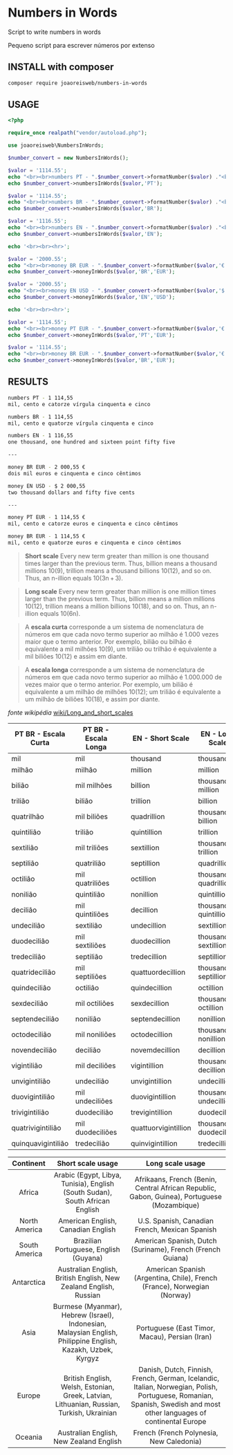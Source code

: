 # Numbers in Words
Script to write numbers in words

Pequeno script para escrever números por extenso

## INSTALL with composer
```bash
composer require joaoreisweb/numbers-in-words
```

## USAGE
```php
<?php

require_once realpath("vendor/autoload.php");

use joaoreisweb\NumbersInWords;

$number_convert = new NumbersInWords();

$valor = '1114.55';
echo "<br><br>numbers PT - ".$number_convert->formatNumber($valor) ."<br>";
echo $number_convert->numbersInWords($valor,'PT');

$valor = '1114.55';
echo "<br><br>numbers BR - ".$number_convert->formatNumber($valor) ."<br>";
echo $number_convert->numbersInWords($valor,'BR');

$valor = '1116.55';
echo "<br><br>numbers EN - ".$number_convert->formatNumber($valor) ."<br>";
echo $number_convert->numbersInWords($valor,'EN');

echo '<br><br><hr>';

$valor = '2000.55';
echo "<br><br>money BR EUR - ".$number_convert->formatNumber($valor,'€') ."<br>";
echo $number_convert->moneyInWords($valor,'BR','EUR');

$valor = '2000.55';
echo "<br><br>money EN USD - ".$number_convert->formatNumber($valor,'$', 2, ' ','left') ."<br>";
echo $number_convert->moneyInWords($valor,'EN','USD');

echo '<br><br><hr>';

$valor = '1114.55';
echo "<br><br>money PT EUR - ".$number_convert->formatNumber($valor,'€') ."<br>";
echo $number_convert->moneyInWords($valor,'PT','EUR');

$valor = '1114.55';
echo "<br><br>money BR EUR - ".$number_convert->formatNumber($valor,'€') ."<br>";
echo $number_convert->moneyInWords($valor,'BR','EUR');
```
## RESULTS
```bash
numbers PT - 1 114,55
mil, cento e catorze vírgula cinquenta e cinco

numbers BR - 1 114,55
mil, cento e quatorze vírgula cinquenta e cinco

numbers EN - 1 116,55
one thousand, one hundred and sixteen point fifty five

---

money BR EUR - 2 000,55 €
dois mil euros e cinquenta e cinco cêntimos

money EN USD - $ 2 000,55
two thousand dollars and fifty five cents

---

money PT EUR - 1 114,55 €
mil, cento e catorze euros e cinquenta e cinco cêntimos

money BR EUR - 1 114,55 €
mil, cento e quatorze euros e cinquenta e cinco cêntimos
```





> **Short scale**
> Every new term greater than million is one thousand times larger than the previous term. 
> Thus, billion means a thousand millions 10(9), trillion means a thousand billions 10(12), and so on. 
> Thus, an n-illion equals 10(3n + 3).

> **Long scale**
> Every new term greater than million is one million times larger than the previous term. 
> Thus, billion means a million millions 10(12), trillion means a million billions 10(18), and so on. 
> Thus, an n-illion equals 10(6n). 


> A **escala curta** corresponde a um sistema de nomenclatura de números em que cada novo termo superior ao milhão é 1.000 vezes maior que o termo anterior. 
> Por exemplo, bilião ou bilhão é equivalente a mil milhões 10(9), um trilião ou trilhão é equivalente a mil biliões 10(12) e assim em diante.

> A **escala longa** corresponde a um sistema de nomenclatura de números em que cada novo termo superior ao milhão é 1.000.000 de vezes maior que o termo anterior. 
> Por exemplo, um bilião é equivalente a um milhão de milhões 10(12); um trilião é equivalente a um milhão de biliões 10(18), e assim por diante.



*fonte wikipédia* [wiki/Long_and_short_scales](https://en.wikipedia.org/wiki/Long_and_short_scales)


| PT BR - Escala Curta | PT BR - Escala Longa |   | EN - Short Scale     | EN - Long Scale       |
|----------------------|----------------------|---|----------------------|-----------------------|
| mil                  | mil                  |   | thousand             | thousand              |
| milhão               | milhão               |   | million              | million               |
| bilião               | mil milhões          |   | billion              | thousand million      |
| trilião              | bilião               |   | trillion             | billion               |
| quatrilhão           | mil biliões          |   | quadrillion          | thousand billion      |
| quintilião           | trilião              |   | quintillion          | trillion              |
| sextilião            | mil triliões         |   | sextillion           | thousand trillion     |
| septilião            | quatrilião           |   | septillion           | quadrillion           |
| octilião             | mil quatriliões      |   | octillion            | thousand quadrillion  |
| nonilião             | quintilião           |   | nonillion            | quintillion           |
| decilião             | mil quintiliões      |   | decillion            | thousand quintillion  |
| undecilião           | sextilião            |   | undecillion          | sextillion            |
| duodecilião          | mil sextiliões       |   | duodecillion         | thousand sextillion   |
| tredecilião          | septilião            |   | tredecillion         | septillion            |
| quatridecilião       | mil septiliões       |   | quattuordecillion    | thousand septillion   |
| quindecilião         | octilião             |   | quindecillion        | octillion             |
| sexdecilião          | mil octiliões        |   | sexdecillion         | thousand octillion    |
| septendecilião       | nonilião             |   | septendecillion      | nonillion             |
| octodecilião         | mil noniliões        |   | octodecillion        | thousand nonillion    |
| novendecilião        | decilião             |   | novemdecillion       | decillion             |
| vigintilião          | mil deciliões        |   | vigintillion         | thousand decillion    |
| unvigintilião        | undecilião           |   | unvigintillion       | undecillion           |
| duovigintilião       | mil undeciliões      |   | duovigintillion      | thousand undecillion  |
| trivigintilião       | duodecilião          |   | trevigintillion      | duodecillion          |
| quatrivigintilião    | mil duodeciliões     |   | quattuorvigintillion | thousand duodecillion |
| quinquavigintilião   | tredecilião          |   | quinvigintillion     | tredecillion          |

|   Continent   |                                               Short scale usage                                              |                                                                           Long scale usage                                                                           |
|:-------------:|:------------------------------------------------------------------------------------------------------------:|:--------------------------------------------------------------------------------------------------------------------------------------------------------------------:|
| Africa        | Arabic (Egypt, Libya, Tunisia), English (South Sudan), South African English                                 | Afrikaans, French (Benin, Central African Republic, Gabon, Guinea), Portuguese (Mozambique)                                                                          |
| North America | American English, Canadian English                                                                           | U.S. Spanish, Canadian French, Mexican Spanish                                                                                                                       |
| South America | Brazilian Portuguese, English (Guyana)                                                                       | American Spanish, Dutch (Suriname), French (French Guiana)                                                                                                           |
| Antarctica    | Australian English, British English, New Zealand English, Russian                                            | American Spanish (Argentina, Chile), French (France), Norwegian (Norway)                                                                                             |
| Asia          | Burmese (Myanmar), Hebrew (Israel), Indonesian, Malaysian English, Philippine English, Kazakh, Uzbek, Kyrgyz | Portuguese (East Timor, Macau), Persian (Iran)                                                                                                                       |
| Europe        | British English, Welsh, Estonian, Greek, Latvian, Lithuanian, Russian, Turkish, Ukrainian                    | Danish, Dutch, Finnish, French, German, Icelandic, Italian, Norwegian, Polish, Portuguese, Romanian, Spanish, Swedish and most other languages of continental Europe |
| Oceania       | Australian English, New Zealand English                                                                      | French (French Polynesia, New Caledonia)                                                                                                                             |
